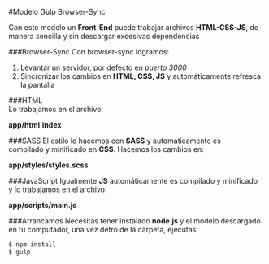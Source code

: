 #Modelo Gulp Browser-Sync

Con este modelo un **Front-End** puede trabajar
archivos **HTML-CSS-JS**, de manera sencilla y sin
descargar excesivas dependencias

###Browser-Sync
Con browser-sync logramos:
1. Levantar un servidor, por defecto en *puerto 3000*
2. Sincronizar los cambios en **HTML, CSS, JS** y   automáticamente refresca la pantalla

###HTML  
Lo trabajamos en el archivo:  

**app/html.index**  


###SASS
El estilo lo hacemos con **SASS** y automáticamente es  
compilado y minificado en **CSS**. Hacemos los cambios en:  

**app/styles/styles.scss** 

###JavaScript
Igualmente **JS** automáticamente es compilado y minificado  
y lo trabajamos en el archivo:  

**app/scripts/main.js**  


###Arrancamos
Necesitas tener instalado **node.js** y el modelo descargado  
en tu computador, una vez detro de la carpeta, ejecutas:  

```sh
$ npm install
$ gulp
```

